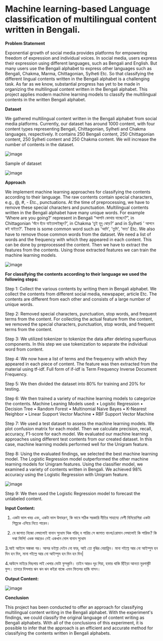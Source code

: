 # Machine learning-based Language classification of multilingual content written in Bengali.

**Problem Statement**

Exponential growth of social media provides platforms for empowering freedom of expression and individual voices. In social media, users express their expression using different languages, such as Bengali and English. But many users use the Bengali alphabet to express other languages such as Bengali, Chakma, Marma, Chittagonian, Sylheti Etc. So that classifying the different lingual contents written in the Bengali alphabet is a challenging task. As far as we know, substantial progress has yet to be made in organizing the multilingual content written in the Bengali alphabet. This project applies modern machine learning models to classify the multilingual contents in the written Bengali alphabet.

**Dataset**

We gathered multilingual content written in the Bengali alphabet from social media platforms. Currently, our dataset has around 1000 content, with four content types representing Bengali, Chittagonian, Sylheti and Chakma languages, respectively. It contains 250 Bengali content, 250 Chittagonian content, 250 Sylheti content and 250 Chakma content. We will increase the number of contents in the dataset.

![image](https://user-images.githubusercontent.com/67448785/213628929-4240291e-154a-4152-a242-8ab759bfb74e.png)

Sample of dataset

![image](https://user-images.githubusercontent.com/67448785/213628979-d3ec59fe-586c-46b6-b6a7-9e76ebfc1bee.png)

**Approach**

We implement machine learning approaches for classifying the contents according to their language. The raw contents contain special characters, e.g., @, #, - Etc., punctuations. At the time of preprocessing, we have to remove these special characters and punctuation. Multilingual contents written in the Bengali alphabet have many unique words. For example ‘Where are you going?’ represent in Bengali “আপনি কোথায় যাচ্ছেন?”, in Chittagonian ‘অঁনে হঁডে যাইতালাইজ্ঞুন?’, in Chakma ‘তুই হুদু ঝোড়?’ and in Sylheti ’ আপনে কই যাইতা?’. There is some common word such as 'আমি', 'তুমি', 'ভাত' Etc. We also have to remove those common words from the dataset. We need a list of words and the frequency with which they appeared in each content. This can be done by preprocessed the content. Then we have to extract the features from the contents. Using those extracted features we can train the machine learning models.

![image](https://user-images.githubusercontent.com/67448785/213629027-e43505f4-e3f9-4889-a8ad-556819fcab19.png)

**For classifying the contents according to their language we used the following steps:**

Step 1: Collect the various contents by writing them in Bengali alphabet. We collect the contents from different social media, newspaper, article Etc. The contents are different from each other and consists of a large number of unique words.

Step 2: Removed special characters, punctuation, stop words, and frequent terms from the content. For collecting the actual feature from the content, we removed the special characters, punctuation, stop words, and frequent terms from the content.

Step 3: We utilized tokenizer to tokenize the data after deleting superfluous components. In this step we use tokenization to separate the individual word from content.

Step 4: We now have a list of terms and the frequency with which they appeared in each piece of content. The feature was then extracted from the material using tf-idf. Full form of if-idf is Term Frequency Inverse Document Frequency.

Step 5: We then divided the dataset into 80% for training and 20% for testing.

Step 6: We then trained a variety of machine learning models to categorize the contents. Machine Leaning Models used: • Logistic Regression • Decision Tree • Random Forest • Multinomial Naive Bayes • K-Nearest Neighbor • Linear Support Vector Machine • RBF Support Vector Machine

Step 7: We used a test dataset to assess the machine learning models. We plot confusion matrix for each model. Then we calculate precision, recall, accuracy, F1-score for each model. We evaluated our machine learning approaches using different test contents from our created dataset. In this case, machine learning models performed well for the Unigram feature.

Step 8: Using the evaluated findings, we selected the best machine learning model. The Logistic Regression model outperformed the other machine learning models for Unigram features. Using the classifier model, we examined a variety of contents written in Bengali. We achieved 98% accuracy using the Logistic Regression with Unigram feature.

![image](https://user-images.githubusercontent.com/67448785/213629101-59da6ae3-2be0-48d2-adab-71dd0cfa9d21.png)

Step 9: We then used the Logistic Regression model to forecast the unlabeled content.

**Input Content:**

1. একটা ভাল খবর এবং, একটা ভাল উদাহরণ, কি ভাবে সঠিক সরকারি নীতির সাহায্যে দেশী বিনিয়োগিরা একটা শিল্পকে এগিয়ে নিতে পারেন।

2. যে জাগাত নিজো লেঘালোই বানান সুধোম থিক গরিহ্ ন পারিয় সে জাগাত বাংলা/রোমান লেঘালোই কি পারিবং? কি দঝা ভিলি! এধক বঝরেও নেই একখান দোল বানান সুধোম

3.আই আইলে অঙ্ককা গর। আগর ডইল্লা দেইন নো ফার, আই তো বুঝির বেয়াগ্গিন। মানা গইল্লে আর নো আইস্সুম হন দিন হন দিন, মানা গইল্লে আর নো আইস্সুম হন দিন হন দিন|

4.আউসে মাইরে দিছলায় লাই খেলার মোটা ফুসকুনি। তাইন আরও দূর গিয়া, হফার থাকি ছিঁইড়া আনতা মুরগাঝুঁট ফুল। তানরে দিসলায় ঝন ঝন ঝন কইরা বাজে এমন ফিতলর হান্ডি বাসন।


**Output Content:**

![image](https://user-images.githubusercontent.com/67448785/213629380-8a17c703-c3da-4146-abd7-f4d1e8fc5002.png)

**Conclusion**

This project has been conducted to offer an approach for classifying multilingual content writing in the Bengali alphabet. With the experiment's findings, we could classify the original language of content writing as Bengali alphabets. With all of the conclusions of this experiment, it is possible to infer that the approach is an efficient and accurate method for classifying the contents written in Bengali alphabets.


